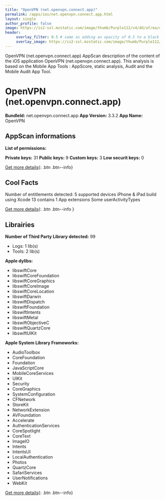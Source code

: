 ```yaml
---
title: "OpenVPN (net.openvpn.connect.app)"
permalink: /apps/ios/net.openvpn.connect.app.html
layout: single
author_profile: false
image: https://is2-ssl.mzstatic.com/image/thumb/Purple112/v4/dd/af/ea/ddafea05-cb7c-3d74-1f2a-03279fa6d349/AppIcon-0-0-1x_U007emarketing-0-0-0-7-0-0-sRGB-0-0-0-GLES2_U002c0-512MB-85-220-0-0.png/512x512bb.jpg
header: 
     overlay_filter: 0.5 # same as adding an opacity of 0.5 to a black background
     overlay_image: https://is2-ssl.mzstatic.com/image/thumb/Purple112/v4/dd/af/ea/ddafea05-cb7c-3d74-1f2a-03279fa6d349/AppIcon-0-0-1x_U007emarketing-0-0-0-7-0-0-sRGB-0-0-0-GLES2_U002c0-512MB-85-220-0-0.png/512x512bb.jpg
---
```

OpenVPN (net.openvpn.connect.app) AppScan description of the content of the iOS application OpenVPN (net.openvpn.connect.app). This analysis is based on the Mobile App Tools : AppScore, static analysis, Audit and the Mobile Audit App Tool.

# OpenVPN (net.openvpn.connect.app)

**BundleId:** net.openvpn.connect.app
**App Version:** 3.3.2
**App Name:** OpenVPN


## AppScan informations 

**List of permissions:** 
  
  
**Private keys:** 31
**Public keys:** 9
**Custom keys:** 3
**Low securit keys:** 0
  
[Get more details](/pricing.html){: .btn .btn--info}

## Cool Facts

Number of entitlements detected: 5
supported devices iPhone & iPad
build using Xcode 13
contains 1 App extensions
Some userActivityTypes
  
[Get more details](/pricing.html){: .btn .btn--info }

## Librairies 
**Number of Third Party Library detected:** 99
- Logs: 1 lib(s)
- Tools: 2 lib(s)


**Apple dylibs:**
- libswiftCore
- libswiftCoreFoundation
- libswiftCoreGraphics
- libswiftCoreImage
- libswiftCoreLocation
- libswiftDarwin
- libswiftDispatch
- libswiftFoundation
- libswiftIntents
- libswiftMetal
- libswiftObjectiveC
- libswiftQuartzCore
- libswiftUIKit


**Apple System Library Frameworks:**
- AudioToolbox
- CoreFoundation
- Foundation
- JavaScriptCore
- MobileCoreServices
- UIKit
- Security
- CoreGraphics
- SystemConfiguration
- CFNetwork
- StoreKit
- NetworkExtension
- AVFoundation
- Accelerate
- AuthenticationServices
- CoreSpotlight
- CoreText
- ImageIO
- Intents
- IntentsUI
- LocalAuthentication
- Photos
- QuartzCore
- SafariServices
- UserNotifications
- WebKit


  
[Get more details](/pricing.html){: .btn .btn--info}

